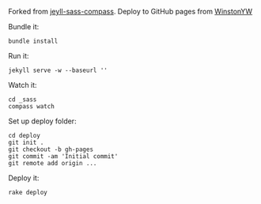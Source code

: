 Forked from [jeyll-sass-compass](https://github.com/israveri/jekyll-sass-compass).
Deploy to GitHub pages from [WinstonYW](http://winstonyw.com/2013/02/24/jekyll_haml_sass_and_github_pages/)

Bundle it:

    bundle install

Run it:

    jekyll serve -w --baseurl ''

Watch it:

    cd _sass
    compass watch

Set up deploy folder:

    cd deploy
    git init .
    git checkout -b gh-pages
    git commit -am 'Initial commit'
    git remote add origin ...

Deploy it:

    rake deploy
